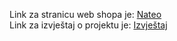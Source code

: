 Link za stranicu web shopa je:
[Nateo](https://nateo.vercel.app/)<br>
Link za izvještaj o projektu je:
[Izvještaj](https://www.notion.so/HCI-izvje-taj-047d6805cd7c4eb4bd9c0cecfea64f0d)
